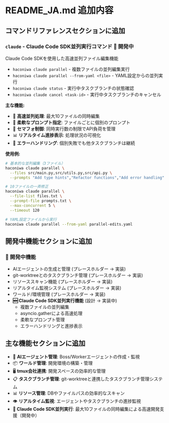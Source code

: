 # README_JA.md 追加内容

## コマンドリファレンスセクションに追加

### `claude` - Claude Code SDK並列実行コマンド 🚧 **開発中**
Claude Code SDKを使用した高速並列ファイル編集機能
- `haconiwa claude parallel` - 複数ファイルの並列編集実行
- `haconiwa claude parallel --from-yaml <file>` - YAML設定からの並列実行
- `haconiwa claude status` - 実行中タスクブランチの状態確認
- `haconiwa claude cancel <task-id>` - 実行中タスクブランチのキャンセル

**主な機能:**
- 🚀 **高速並列処理**: 最大10ファイルの同時編集
- 📝 **柔軟なプロンプト指定**: ファイルごとに個別のプロンプト
- 🎯 **セマフォ制御**: 同時実行数の制限でAPI負荷を管理
- 📊 **リアルタイム進捗表示**: 処理状況の可視化
- 🔧 **エラーハンドリング**: 個別失敗でも他タスクブランチは継続

**使用例:**
```bash
# 基本的な並列編集（3ファイル）
haconiwa claude parallel \
  --files src/main.py,src/utils.py,src/api.py \
  --prompts "Add type hints","Refactor functions","Add error handling"

# 10ファイルの一斉修正
haconiwa claude parallel \
  --file-list files.txt \
  --prompt-file prompts.txt \
  --max-concurrent 5 \
  --timeout 120

# YAML設定ファイルから実行
haconiwa claude parallel --from-yaml parallel-edits.yaml
```

## 開発中機能セクションに追加

### 🚧 開発中機能
- AIエージェントの生成と管理 (プレースホルダー → 実装)
- git-worktreeとのタスクブランチ管理 (プレースホルダー → 実装)
- リソーススキャン機能 (プレースホルダー → 実装)
- リアルタイム監視システム (プレースホルダー → 実装)
- ワールド/環境管理 (プレースホルダー → 実装)
- **🆕 Claude Code SDK並列実行機能** (設計 → 実装中)
  - 複数ファイルの並列編集
  - asyncio.gatherによる高速処理
  - 柔軟なプロンプト管理
  - エラーハンドリングと進捗表示

## 主な機能セクションに追加

- 🤖 **AIエージェント管理**: Boss/Workerエージェントの作成・監視
- 📦 **ワールド管理**: 開発環境の構築・管理
- 🖥️ **tmux会社連携**: 開発スペースの効率的な管理
- 📋 **タスクブランチ管理**: git-worktreeと連携したタスクブランチ管理システム
- 📊 **リソース管理**: DBやファイルパスの効率的なスキャン
- 👁️ **リアルタイム監視**: エージェントやタスクブランチの進捗監視
- **🚀 Claude Code SDK並列実行**: 最大10ファイルの同時編集による高速開発支援（開発中）
